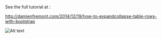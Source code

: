 See the full tutorial at :

http://damienfremont.com/2014/12/19/how-to-expandcollapse-table-rows-with-bootstrap

![Alt text](/screenshots//ScreenShot001.jpg?raw=true)
